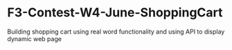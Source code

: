 # F3-Contest-W4-June-ShoppingCart

Building shopping cart using real word functionality and using API to display dynamic web page
